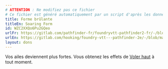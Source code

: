 ```yaml
---
# ATTENTION : Ne modifiez pas ce fichier
# Ce fichier est généré automatiquement par un script d'après les données du module Foundry VTT officiel et de sa traduction
title: Forme brûlante
titleEn: Soaring Form
id: WZC2XXQo6Pu2GQeo
urlFr: https://gitlab.com/pathfinder-fr/foundryvtt-pathfinder2-fr/-/blob/master/data/feats/WZC2XXQo6Pu2GQeo.htm
urlEn: https://gitlab.com/hooking/foundry-vtt---pathfinder-2e/-/blob/master/packs/data/feats.db/soaring-form.json
layout: dons
---
```

Vos ailes deviennent plus fortes. Vous obtenez les effets de [Voler haut](voler-haut.html) à tout moment.
